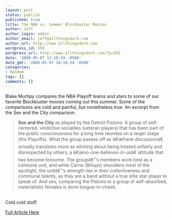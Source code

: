 ```yaml
---
layout: post
status: publish
published: true
title: The NBA vs. Summer Blockbuster Movies
author: Jeff
author_login: admin
author_email: jeff@allthingsdork.com
author_url: http://www.allthingsdork.com
wordpress_id: 359
wordpress_url: http://www.allthingsdork.com/?p=359
date: '2008-05-07 12:18:34 -0500'
date_gmt: '2008-05-07 16:18:34 -0500'
categories:
- Random
tags: []
comments: []
---
```

<p>Blake Murhpy compares the NBA Playoff teams and stars to some of our favorite Blockbuster movies coming out this summer. Some of the comparisons are cold and painful, but nonetheless true. An excerpt from the Sex and the City comparison.</p>
<blockquote><p><strong>Sex and the City</strong> as played by the Detroit Pistons: A group of self-centered, vindictive socialites (veteran players) that has been part of the public consciousness for a long time reunites on a larger stage (the Playoffs). What the group passes off as &acirc;&euro;&oelig;frank discussion&acirc;&euro; actually translates more as whining about being treated unfairly and disrespected by others, a &acirc;&euro;&oelig;no-one-believes-in-us&acirc;&euro; attitude that has become tiresome. The group&acirc;&euro;&trade;s members work best as a cohesive unit, and while Carrie (Billups) shoulders most of the spotlight, the unit&acirc;&euro;&trade;s strength lies in their collectiveness and communal talents, as they are a band without a true elite star player to speak of. And yes, comparing the Pistons to a group of self-absorbed, materialistic females is done tongue-in-cheek.</blockquote><br />
Cold cold stuff.</p>
<p><a href="http://theondeckcircle.net/2008/05/07/the-nba-where-summer-movie-mayhem-happens/">Full Article Here</a></p>
